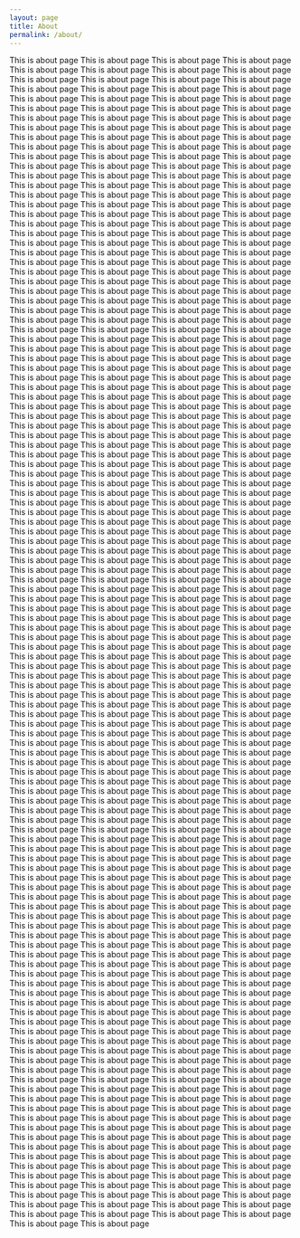 ```yaml
---
layout: page
title: About
permalink: /about/
---
```


This is about page This is about page This is about page This is about page This is about page This is about page This is about page This is about page This is about page This is about page This is about page This is about page This is about page This is about page This is about page This is about page This is about page This is about page This is about page This is about page This is about page This is about page This is about page This is about page This is about page This is about page This is about page This is about page This is about page This is about page This is about page This is about page This is about page This is about page This is about page This is about page This is about page This is about page This is about page This is about page This is about page This is about page This is about page This is about page This is about page This is about page This is about page This is about page This is about page This is about page This is about page This is about page This is about page This is about page This is about page This is about page This is about page This is about page This is about page This is about page This is about page This is about page This is about page This is about page This is about page This is about page This is about page This is about page This is about page This is about page This is about page This is about page This is about page This is about page This is about page This is about page This is about page This is about page This is about page This is about page This is about page This is about page This is about page This is about page This is about page This is about page This is about page This is about page This is about page This is about page This is about page This is about page This is about page This is about page This is about page This is about page This is about page This is about page This is about page This is about page This is about page This is about page This is about page This is about page This is about page This is about page This is about page This is about page This is about page This is about page This is about page This is about page This is about page This is about page This is about page This is about page This is about page This is about page This is about page This is about page This is about page This is about page This is about page This is about page This is about page This is about page This is about page This is about page This is about page This is about page This is about page This is about page This is about page This is about page This is about page This is about page This is about page This is about page This is about page This is about page This is about page This is about page This is about page This is about page This is about page This is about page This is about page This is about page This is about page This is about page This is about page This is about page This is about page This is about page This is about page This is about page This is about page This is about page This is about page This is about page This is about page This is about page This is about page This is about page This is about page This is about page This is about page This is about page This is about page This is about page This is about page This is about page This is about page This is about page This is about page This is about page This is about page This is about page This is about page This is about page This is about page This is about page This is about page This is about page This is about page This is about page This is about page This is about page This is about page This is about page This is about page This is about page This is about page This is about page This is about page This is about page This is about page This is about page This is about page This is about page This is about page This is about page This is about page This is about page This is about page This is about page This is about page This is about page This is about page This is about page This is about page This is about page This is about page This is about page This is about page This is about page This is about page This is about page This is about page This is about page This is about page This is about page This is about page This is about page This is about page This is about page This is about page This is about page This is about page This is about page This is about page This is about page This is about page This is about page This is about page This is about page This is about page This is about page This is about page This is about page This is about page This is about page This is about page This is about page This is about page This is about page This is about page This is about page This is about page This is about page This is about page This is about page This is about page This is about page This is about page This is about page This is about page This is about page This is about page This is about page This is about page This is about page This is about page This is about page This is about page This is about page This is about page This is about page This is about page This is about page This is about page This is about page This is about page This is about page This is about page This is about page This is about page This is about page This is about page This is about page This is about page This is about page This is about page This is about page This is about page This is about page This is about page This is about page This is about page This is about page This is about page This is about page This is about page This is about page This is about page This is about page This is about page This is about page This is about page This is about page This is about page This is about page This is about page This is about page This is about page This is about page This is about page This is about page This is about page This is about page This is about page This is about page This is about page This is about page This is about page This is about page This is about page This is about page This is about page This is about page This is about page This is about page This is about page This is about page This is about page This is about page This is about page This is about page This is about page This is about page This is about page This is about page This is about page This is about page This is about page This is about page This is about page This is about page This is about page This is about page This is about page This is about page This is about page This is about page This is about page This is about page This is about page This is about page This is about page This is about page This is about page This is about page This is about page This is about page This is about page This is about page This is about page This is about page This is about page This is about page This is about page This is about page This is about page This is about page This is about page This is about page This is about page This is about page This is about page This is about page This is about page This is about page This is about page This is about page This is about page This is about page This is about page This is about page This is about page This is about page This is about page This is about page This is about page This is about page This is about page This is about page This is about page This is about page This is about page This is about page This is about page This is about page This is about page This is about page This is about page This is about page This is about page This is about page This is about page This is about page This is about page This is about page This is about page This is about page This is about page This is about page This is about page This is about page This is about page This is about page This is about page This is about page This is about page This is about page This is about page This is about page This is about page This is about page This is about page This is about page This is about page This is about page This is about page This is about page This is about page This is about page This is about page This is about page This is about page This is about page This is about page This is about page This is about page This is about page This is about page This is about page This is about page This is about page This is about page This is about page This is about page This is about page This is about page This is about page This is about page This is about page This is about page This is about page This is about page This is about page This is about page This is about page This is about page This is about page This is about page This is about page This is about page This is about page This is about page This is about page This is about page This is about page This is about page This is about page This is about page This is about page This is about page This is about page This is about page This is about page This is about page This is about page This is about page This is about page This is about page This is about page This is about page This is about page This is about page This is about page This is about page This is about page This is about page This is about page This is about page This is about page 
